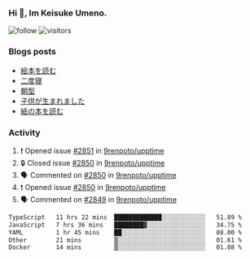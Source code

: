 ### Hi 👋, Im Keisuke Umeno.

<!--
**9renpoto/9renpoto** is a ✨ _special_ ✨ repository because its `README.md` (this file) appears on your GitHub profile.

Here are some ideas to get you started:

- 🔭 I’m currently working on ...
- 🌱 I’m currently learning ...
- 👯 I’m looking to collaborate on ...
- 🤔 I’m looking for help with ...
- 💬 Ask me about ...
- 📫 How to reach me: ...
- 😄 Pronouns: ...
- ⚡ Fun fact: ...
-->

![follow](https://img.shields.io/github/followers/9renpoto?label=Follow&style=social)
![visitors](https://komarev.com/ghpvc/?username=9renpoto&label=Profile%20views&color=0e75b6&style=flat)

### Blogs posts

<!-- BLOG-POST-LIST:START -->
- [絵本を読む](https://9renpoto.win/entry/2024/07/26/picture_book)
- [二度寝](https://9renpoto.win/entry/2024/07/18/going_back_to_sleep)
- [朝型](https://9renpoto.win/entry/2024/05/29/im-an-early)
- [子供が生まれました](https://9renpoto.win/entry/2024/04/18/hello-world)
- [紙の本を読む](https://9renpoto.win/entry/2024/02/25/reading-papar-book)
<!-- BLOG-POST-LIST:END -->

### Activity

<!--START_SECTION:activity-->
1. ❗ Opened issue [#2851](https://github.com/9renpoto/upptime/issues/2851) in [9renpoto/upptime](https://github.com/9renpoto/upptime)
2. 🔒 Closed issue [#2850](https://github.com/9renpoto/upptime/issues/2850) in [9renpoto/upptime](https://github.com/9renpoto/upptime)
3. 🗣 Commented on [#2850](https://github.com/9renpoto/upptime/issues/2850#issuecomment-2257201215) in [9renpoto/upptime](https://github.com/9renpoto/upptime)
4. ❗ Opened issue [#2850](https://github.com/9renpoto/upptime/issues/2850) in [9renpoto/upptime](https://github.com/9renpoto/upptime)
5. 🗣 Commented on [#2849](https://github.com/9renpoto/upptime/issues/2849#issuecomment-2257167374) in [9renpoto/upptime](https://github.com/9renpoto/upptime)
<!--END_SECTION:activity-->

<!--START_SECTION:waka-->

```txt
TypeScript   11 hrs 22 mins  █████████████░░░░░░░░░░░░   51.89 %
JavaScript   7 hrs 36 mins   ████████▓░░░░░░░░░░░░░░░░   34.75 %
YAML         1 hr 45 mins    ██░░░░░░░░░░░░░░░░░░░░░░░   08.00 %
Other        21 mins         ▒░░░░░░░░░░░░░░░░░░░░░░░░   01.61 %
Docker       14 mins         ▒░░░░░░░░░░░░░░░░░░░░░░░░   01.08 %
```

<!--END_SECTION:waka-->
